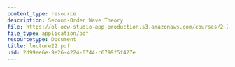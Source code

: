 ```yaml
---
content_type: resource
description: Second-Order Wave Theory
file: https://ol-ocw-studio-app-production.s3.amazonaws.com/courses/2-24-ocean-wave-interaction-with-ships-and-offshore-energy-systems-13-022-spring-2002/2d99ee6e9e2642240744c6799f5f427e_lecture22.pdf
file_type: application/pdf
resourcetype: Document
title: lecture22.pdf
uid: 2d99ee6e-9e26-4224-0744-c6799f5f427e
---
```

